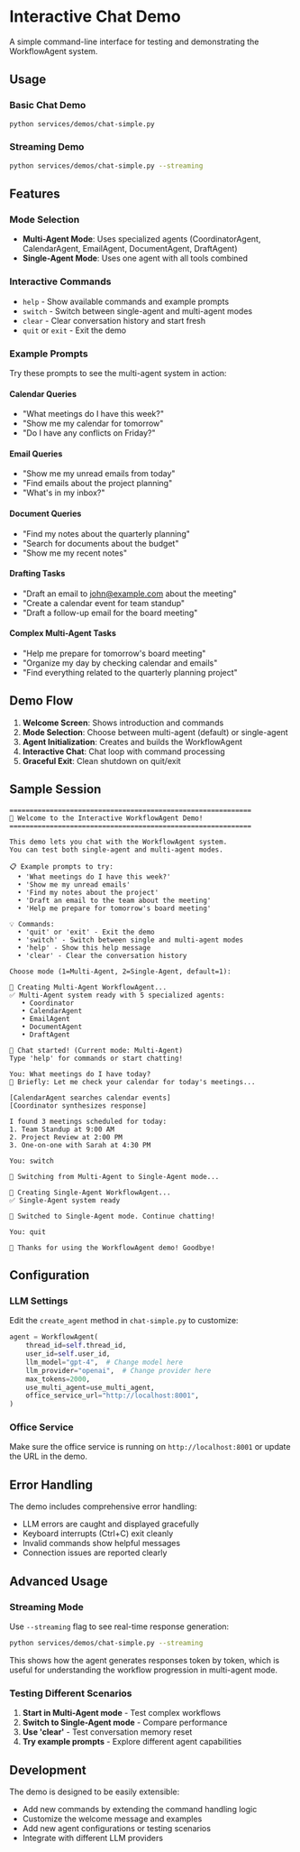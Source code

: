 # Interactive Chat Demo

A simple command-line interface for testing and demonstrating the WorkflowAgent system.

## Usage

### Basic Chat Demo

```bash
python services/demos/chat-simple.py
```

### Streaming Demo

```bash
python services/demos/chat-simple.py --streaming
```

## Features

### Mode Selection
- **Multi-Agent Mode**: Uses specialized agents (CoordinatorAgent, CalendarAgent, EmailAgent, DocumentAgent, DraftAgent)
- **Single-Agent Mode**: Uses one agent with all tools combined

### Interactive Commands
- `help` - Show available commands and example prompts
- `switch` - Switch between single-agent and multi-agent modes
- `clear` - Clear conversation history and start fresh
- `quit` or `exit` - Exit the demo

### Example Prompts

Try these prompts to see the multi-agent system in action:

#### Calendar Queries
- "What meetings do I have this week?"
- "Show me my calendar for tomorrow"
- "Do I have any conflicts on Friday?"

#### Email Queries  
- "Show me my unread emails from today"
- "Find emails about the project planning"
- "What's in my inbox?"

#### Document Queries
- "Find my notes about the quarterly planning"
- "Search for documents about the budget"
- "Show me my recent notes"

#### Drafting Tasks
- "Draft an email to john@example.com about the meeting"
- "Create a calendar event for team standup"
- "Draft a follow-up email for the board meeting"

#### Complex Multi-Agent Tasks
- "Help me prepare for tomorrow's board meeting"
- "Organize my day by checking calendar and emails"
- "Find everything related to the quarterly planning project"

## Demo Flow

1. **Welcome Screen**: Shows introduction and commands
2. **Mode Selection**: Choose between multi-agent (default) or single-agent
3. **Agent Initialization**: Creates and builds the WorkflowAgent
4. **Interactive Chat**: Chat loop with command processing
5. **Graceful Exit**: Clean shutdown on quit/exit

## Sample Session

```
============================================================
🚀 Welcome to the Interactive WorkflowAgent Demo!
============================================================

This demo lets you chat with the WorkflowAgent system.
You can test both single-agent and multi-agent modes.

📋 Example prompts to try:
  • 'What meetings do I have this week?'
  • 'Show me my unread emails'
  • 'Find my notes about the project'
  • 'Draft an email to the team about the meeting'
  • 'Help me prepare for tomorrow's board meeting'

💡 Commands:
  • 'quit' or 'exit' - Exit the demo
  • 'switch' - Switch between single and multi-agent modes
  • 'help' - Show this help message
  • 'clear' - Clear the conversation history

Choose mode (1=Multi-Agent, 2=Single-Agent, default=1): 

🤖 Creating Multi-Agent WorkflowAgent...
✅ Multi-Agent system ready with 5 specialized agents:
   • Coordinator
   • CalendarAgent
   • EmailAgent
   • DocumentAgent
   • DraftAgent

💬 Chat started! (Current mode: Multi-Agent)
Type 'help' for commands or start chatting!

You: What meetings do I have today?
🤖 Briefly: Let me check your calendar for today's meetings...

[CalendarAgent searches calendar events]
[Coordinator synthesizes response]

I found 3 meetings scheduled for today:
1. Team Standup at 9:00 AM
2. Project Review at 2:00 PM  
3. One-on-one with Sarah at 4:30 PM

You: switch

🔄 Switching from Multi-Agent to Single-Agent mode...

🤖 Creating Single-Agent WorkflowAgent...
✅ Single-Agent system ready

💬 Switched to Single-Agent mode. Continue chatting!

You: quit

👋 Thanks for using the WorkflowAgent demo! Goodbye!
```

## Configuration

### LLM Settings

Edit the `create_agent` method in `chat-simple.py` to customize:

```python
agent = WorkflowAgent(
    thread_id=self.thread_id,
    user_id=self.user_id,
    llm_model="gpt-4",  # Change model here
    llm_provider="openai",  # Change provider here
    max_tokens=2000,
    use_multi_agent=use_multi_agent,
    office_service_url="http://localhost:8001",
)
```

### Office Service

Make sure the office service is running on `http://localhost:8001` or update the URL in the demo.

## Error Handling

The demo includes comprehensive error handling:
- LLM errors are caught and displayed gracefully
- Keyboard interrupts (Ctrl+C) exit cleanly
- Invalid commands show helpful messages
- Connection issues are reported clearly

## Advanced Usage

### Streaming Mode

Use `--streaming` flag to see real-time response generation:

```bash
python services/demos/chat-simple.py --streaming
```

This shows how the agent generates responses token by token, which is useful for understanding the workflow progression in multi-agent mode.

### Testing Different Scenarios

1. **Start in Multi-Agent mode** - Test complex workflows
2. **Switch to Single-Agent mode** - Compare performance
3. **Use 'clear'** - Test conversation memory reset
4. **Try example prompts** - Explore different agent capabilities

## Development

The demo is designed to be easily extensible:
- Add new commands by extending the command handling logic
- Customize the welcome message and examples
- Add new agent configurations or testing scenarios
- Integrate with different LLM providers 